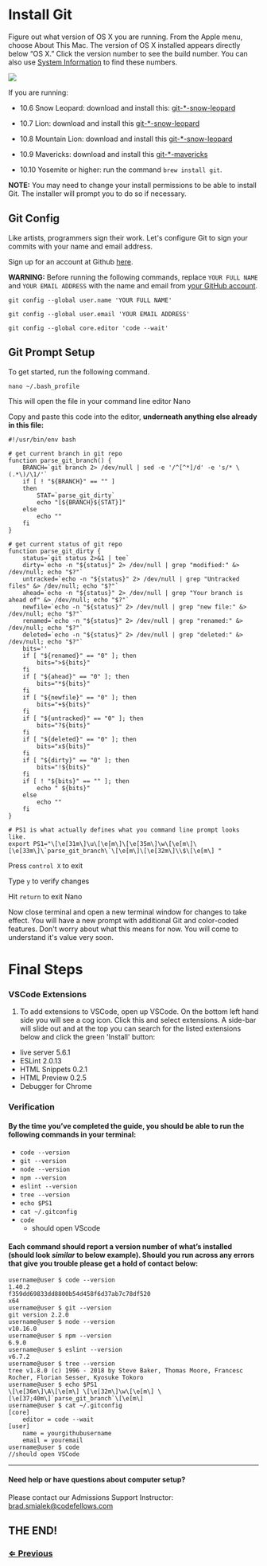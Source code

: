 # Install Git

Figure out what version of OS X you are running. From the Apple menu, choose About This Mac. The version of OS X installed appears directly below “OS X.” Click the version number to see the build number. You can also use <a href="https://support.apple.com/en-us/HT203001" target="_blank">System Information</a> to find these numbers.

![](https://support.apple.com/library/content/dam/edam/applecare/images/en_US/osx/yos_build_version.png)

If you are running:

- 10.6 Snow Leopard: download and install this: <a href="http://sourceforge.net/projects/git-osx-installer/files/git-2.3.5-intel-universal-snow-leopard.dmg/download" target="_blank">git-*-snow-leopard</a>

- 10.7 Lion: download and install this <a href="http://sourceforge.net/projects/git-osx-installer/files/git-2.3.5-intel-universal-snow-leopard.dmg/download" target="_blank">git-*-snow-leopard</a>

- 10.8 Mountain Lion: download and install this <a href="http://sourceforge.net/projects/git-osx-installer/files/git-2.3.5-intel-universal-snow-leopard.dmg/download" target="_blank">git-*-snow-leopard</a>

- 10.9 Mavericks: download and install this <a href="http://sourceforge.net/projects/git-osx-installer/files/git-2.5.3-intel-universal-mavericks.dmg/download" target="_blank">git-*-mavericks</a>

- 10.10 Yosemite or higher: run the command `brew install git`.

**NOTE:** You may need to change your install permissions to be able to install Git. The installer will prompt you to do so if necessary.

## Git Config

Like artists, programmers sign their work. Let's configure Git to sign your commits with your name and email address.

Sign up for an account at Github <a href="https://github.com" target="_blank">here</a>.

**WARNING:** Before running the following commands, replace `YOUR FULL NAME` and `YOUR EMAIL ADDRESS` with the name and email from <a href="https://github.com/settings/profile" target="_blank">your GitHub account</a>.

```
git config --global user.name 'YOUR FULL NAME'
```
```
git config --global user.email 'YOUR EMAIL ADDRESS'
```
```
git config --global core.editor 'code --wait'
```

## Git Prompt Setup

To get started, run the following command.
```
nano ~/.bash_profile
```

This will open the file in your command line editor Nano

Copy and paste this code into the editor, **underneath anything else already in this file:**

```
#!/usr/bin/env bash

# get current branch in git repo
function parse_git_branch() {
	BRANCH=`git branch 2> /dev/null | sed -e '/^[^*]/d' -e 's/* \(.*\)/\1/'`
	if [ ! "${BRANCH}" == "" ]
	then
		STAT=`parse_git_dirty`
		echo "[${BRANCH}${STAT}]"
	else
		echo ""
	fi
}

# get current status of git repo
function parse_git_dirty {
	status=`git status 2>&1 | tee`
	dirty=`echo -n "${status}" 2> /dev/null | grep "modified:" &> /dev/null; echo "$?"`
	untracked=`echo -n "${status}" 2> /dev/null | grep "Untracked files" &> /dev/null; echo "$?"`
	ahead=`echo -n "${status}" 2> /dev/null | grep "Your branch is ahead of" &> /dev/null; echo "$?"`
	newfile=`echo -n "${status}" 2> /dev/null | grep "new file:" &> /dev/null; echo "$?"`
	renamed=`echo -n "${status}" 2> /dev/null | grep "renamed:" &> /dev/null; echo "$?"`
	deleted=`echo -n "${status}" 2> /dev/null | grep "deleted:" &> /dev/null; echo "$?"`
	bits=''
	if [ "${renamed}" == "0" ]; then
		bits=">${bits}"
	fi
	if [ "${ahead}" == "0" ]; then
		bits="*${bits}"
	fi
	if [ "${newfile}" == "0" ]; then
		bits="+${bits}"
	fi
	if [ "${untracked}" == "0" ]; then
		bits="?${bits}"
	fi
	if [ "${deleted}" == "0" ]; then
		bits="x${bits}"
	fi
	if [ "${dirty}" == "0" ]; then
		bits="!${bits}"
	fi
	if [ ! "${bits}" == "" ]; then
		echo " ${bits}"
	else
		echo ""
	fi
}

# PS1 is what actually defines what you command line prompt looks like.
export PS1="\[\e[31m\]\u\[\e[m\]\[\e[35m\]\w\[\e[m\]\[\e[33m\]\`parse_git_branch\`\[\e[m\]\[\e[32m\]\\$\[\e[m\] "
```

Press `control X` to exit

Type `y` to verify changes

Hit `return` to exit Nano

Now close terminal and open a new terminal window for changes to take effect.
You will have a new prompt with additional Git and color-coded features.
Don't worry about what this means for now. You will come to understand it's value very soon.

# Final Steps

### VSCode Extensions

1. To add extensions to VSCode, open up VSCode. On the bottom left hand side you will see a cog icon.  Click this and select extensions. A side-bar will slide out and at the top you can search for the listed extensions below and click the green 'Install' button:

  - live server 5.6.1
  - ESLint 2.0.13
  - HTML Snippets 0.2.1
  - HTML Preview 0.2.5
  - Debugger for Chrome

### Verification

#### By the time you’ve completed the guide, you should be able to run the following commands in your terminal:

- `code --version`
- `git --version`
- `node --version`
- `npm --version`
- `eslint --version`
- `tree --version`
- `echo $PS1`
- `cat ~/.gitconfig`
- `code`
  - should open VScode

#### Each command should report a version number of what’s installed (should look *similar* to below example). Should you run across any errors that give you trouble please get a hold of contact below:

``` 
username@user $ code --version
1.40.2
f359dd69833dd8800b54d458f6d37ab7c78df520
x64
username@user $ git --version
git version 2.2.0
username@user $ node --version
v10.16.0
username@user $ npm --version
6.9.0
username@user $ eslint --version
v6.7.2
username@user $ tree --version
tree v1.8.0 (c) 1996 - 2018 by Steve Baker, Thomas Moore, Francesc Rocher, Florian Sesser, Kyosuke Tokoro
username@user $ echo $PS1
\[\e[36m\]\A\[\e[m\] \[\e[32m\]\w\[\e[m\] \[\e[37;40m\]`parse_git_branch`\[\e[m\]
username@user $ cat ~/.gitconfig
[core]
	editor = code --wait
[user]
	name = yourgithubusername
	email = youremail
username@user $ code
//should open VSCode
```
---

#### Need help or have questions about computer setup?

Please contact our Admissions Support Instructor: <brad.smialek@codefellows.com> 

## THE END! 

### [⇐ Previous](3_vscode.md)
